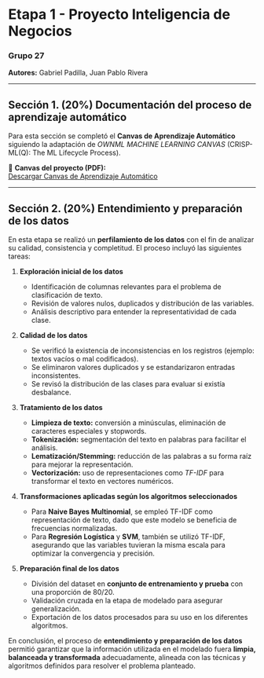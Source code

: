 # Etapa 1 - Proyecto Inteligencia de Negocios  
### Grupo 27  
**Autores:** Gabriel Padilla, Juan Pablo Rivera  

---

## Sección 1. (20%) Documentación del proceso de aprendizaje automático  

Para esta sección se completó el **Canvas de Aprendizaje Automático** siguiendo la adaptación de *OWNML MACHINE LEARNING CANVAS* (CRISP-ML(Q): The ML Lifecycle Process).  

📎 **Canvas del proyecto (PDF):**  
[Descargar Canvas de Aprendizaje Automático](./canvas_model.pdf)

---


## Sección 2. (20%) Entendimiento y preparación de los datos

En esta etapa se realizó un **perfilamiento de los datos** con el fin de analizar su calidad, consistencia y completitud. El proceso incluyó las siguientes tareas:

1. **Exploración inicial de los datos**  
   - Identificación de columnas relevantes para el problema de clasificación de texto.  
   - Revisión de valores nulos, duplicados y distribución de las variables.  
   - Análisis descriptivo para entender la representatividad de cada clase.

2. **Calidad de los datos**  
   - Se verificó la existencia de inconsistencias en los registros (ejemplo: textos vacíos o mal codificados).  
   - Se eliminaron valores duplicados y se estandarizaron entradas inconsistentes.  
   - Se revisó la distribución de las clases para evaluar si existía desbalance.

3. **Tratamiento de los datos**  
   - **Limpieza de texto:** conversión a minúsculas, eliminación de caracteres especiales y stopwords.  
   - **Tokenización:** segmentación del texto en palabras para facilitar el análisis.  
   - **Lematización/Stemming:** reducción de las palabras a su forma raíz para mejorar la representación.  
   - **Vectorización:** uso de representaciones como *TF-IDF* para transformar el texto en vectores numéricos.  

4. **Transformaciones aplicadas según los algoritmos seleccionados**  
   - Para **Naive Bayes Multinomial**, se empleó TF-IDF como representación de texto, dado que este modelo se beneficia de frecuencias normalizadas.  
   - Para **Regresión Logística** y **SVM**, también se utilizó TF-IDF, asegurando que las variables tuvieran la misma escala para optimizar la convergencia y precisión.  

5. **Preparación final de los datos**  
   - División del dataset en **conjunto de entrenamiento y prueba** con una proporción de 80/20.  
   - Validación cruzada en la etapa de modelado para asegurar generalización.  
   - Exportación de los datos procesados para su uso en los diferentes algoritmos.  

En conclusión, el proceso de **entendimiento y preparación de los datos** permitió garantizar que la información utilizada en el modelado fuera **limpia, balanceada y transformada** adecuadamente, alineada con las técnicas y algoritmos definidos para resolver el problema planteado.
